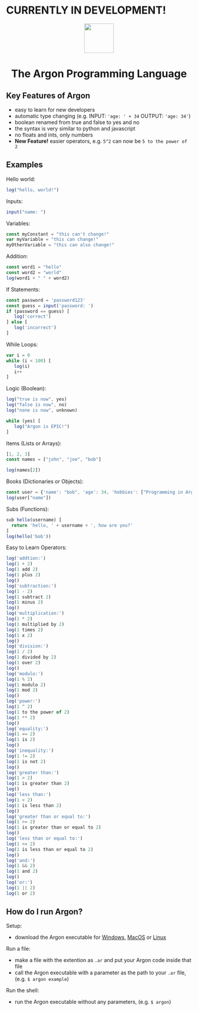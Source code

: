 # CURRENTLY IN DEVELOPMENT!

<div align="center">
<p>
    <img width="80" src="https://raw.githubusercontent.com/Ugric/Argon/main/logo.png">
</p>
<h1>The Argon Programming Language</h1>
</div>

## Key Features of Argon

- easy to learn for new developers
- automatic type changing (e.g. INPUT: `'age: ' + 34` OUTPUT: `'age: 34'`)
- boolean renamed from true and false to yes and no
- the syntax is very similar to python and javascript
- no floats and ints, only numbers
- **New Feature!** easier operators, e.g. `5^2` can now be `5 to the power of 2`

## Examples

Hello world:

```javascript
log("hello, world!")
```

Inputs:

```javascript
input("name: ")
```

Variables:

```javascript
const myConstant = "this can't change!"
var myVariable = "this can change!"
myOtherVariable = "this can also change!"
```

Addition:

```javascript
const word1 = "hello"
const word2 = "world"
log(word1 + " " + word2)
```

If Statements:

```javascript
const password = 'password123'
const guess = input('password: ')
if (password == guess) [
   log('correct')
] else [
   log('incorrect')
]
```

While Loops:

```javascript
var i = 0
while (i < 100) [
   log(i)
   i++
]
```

Logic (Boolean):

```javascript
log("true is now", yes)
log("false is now", no)
log("none is now", unknown)

while (yes) [
   log("Argon is EPIC!")
]
```

Items (Lists or Arrays):

```javascript
[1, 2, 3]
const names = ["john", "joe", "bob"]

log(names[2])
```

Books (Dictionaries or Objects):

```javascript
const user = {'name': "bob", 'age': 34, 'hobbies': ["Programming in Argon!", "Playing video games!"]}
log(user["name"])
```

Subs (Functions):

```javascript
sub hello(username) [
  return 'hello, ' + username + ', how are you?'
]
log(hello('bob'))
```

Easy to Learn Operators:
```javascript
log('addtion:')
log(1 + 2)
log(1 add 2)
log(1 plus 2)
log()
log('subtraction:')
log(1 - 2)
log(1 subtract 2)
log(1 minus 2)
log()
log('multiplication:')
log(1 * 2)
log(1 multiplied by 2)
log(1 times 2)
log(1 x 2)
log()
log('division:')
log(1 / 2)
log(1 divided by 2)
log(1 over 2)
log()
log('modulo:')
log(1 % 2)
log(1 modulo 2)
log(1 mod 2)
log()
log('power:')
log(1 ^ 2)
log(1 to the power of 2)
log(1 ** 2)
log()
log('equality:')
log(1 == 2)
log(1 is 2)
log()
log('inequality:')
log(1 != 2)
log(1 is not 2)
log()
log('greater than:')
log(1 > 2)
log(1 is greater than 2)
log()
log('less than:')
log(1 < 2)
log(1 is less than 2)
log()
log('greater than or equal to:')
log(1 >= 2)
log(1 is greater than or equal to 2)
log()
log('less than or equal to:')
log(1 <= 2)
log(1 is less than or equal to 2)
log()
log('and:')
log(1 && 2)
log(1 and 2)
log()
log('or:')
log(1 || 2)
log(1 or 2)
```

## How do I run Argon?

Setup:

- download the Argon executable for [Windows](https://github.com/Ugric/Argon/raw/main/dist/Windows/argon.exe), [MacOS](https://github.com/Ugric/Argon/raw/main/dist/macOS/argon) or [Linux](https://github.com/Ugric/Argon/raw/main/dist/Linux/argon)

Run a file:

- make a file with the extention as `.ar` and put your Argon code inside that file
- call the Argon executable with a parameter as the path to your `.ar` file, (e.g. `$ argon example`)

Run the shell:

- run the Argon executable without any parameters, (e.g. `$ argon`)
